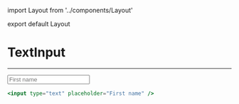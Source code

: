 import Layout from '../components/Layout'

export default Layout

# TextInput

---

<input type="text" placeholder="First name"/>

```jsx
<input type="text" placeholder="First name" />
```
